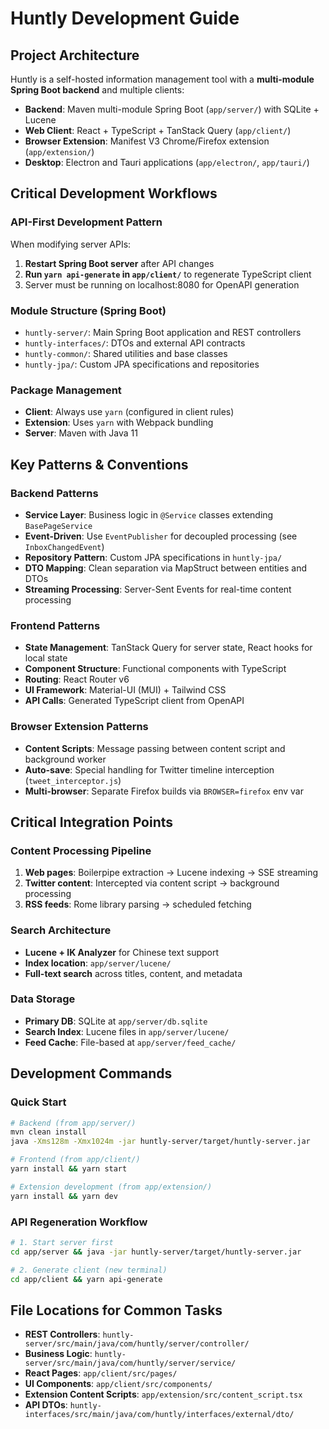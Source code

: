 # Huntly Development Guide

## Project Architecture

Huntly is a self-hosted information management tool with a **multi-module Spring Boot backend** and multiple clients:
- **Backend**: Maven multi-module Spring Boot (`app/server/`) with SQLite + Lucene
- **Web Client**: React + TypeScript + TanStack Query (`app/client/`)
- **Browser Extension**: Manifest V3 Chrome/Firefox extension (`app/extension/`)
- **Desktop**: Electron and Tauri applications (`app/electron/`, `app/tauri/`)

## Critical Development Workflows

### API-First Development Pattern
When modifying server APIs:
1. **Restart Spring Boot server** after API changes
2. **Run `yarn api-generate` in `app/client/`** to regenerate TypeScript client
3. Server must be running on localhost:8080 for OpenAPI generation

### Module Structure (Spring Boot)
- `huntly-server/`: Main Spring Boot application and REST controllers  
- `huntly-interfaces/`: DTOs and external API contracts
- `huntly-common/`: Shared utilities and base classes
- `huntly-jpa/`: Custom JPA specifications and repositories

### Package Management
- **Client**: Always use `yarn` (configured in client rules)
- **Extension**: Uses `yarn` with Webpack bundling
- **Server**: Maven with Java 11

## Key Patterns & Conventions

### Backend Patterns
- **Service Layer**: Business logic in `@Service` classes extending `BasePageService`
- **Event-Driven**: Use `EventPublisher` for decoupled processing (see `InboxChangedEvent`)
- **Repository Pattern**: Custom JPA specifications in `huntly-jpa/`
- **DTO Mapping**: Clean separation via MapStruct between entities and DTOs
- **Streaming Processing**: Server-Sent Events for real-time content processing

### Frontend Patterns  
- **State Management**: TanStack Query for server state, React hooks for local state
- **Component Structure**: Functional components with TypeScript
- **Routing**: React Router v6
- **UI Framework**: Material-UI (MUI) + Tailwind CSS
- **API Calls**: Generated TypeScript client from OpenAPI

### Browser Extension Patterns
- **Content Scripts**: Message passing between content script and background worker
- **Auto-save**: Special handling for Twitter timeline interception (`tweet_interceptor.js`)
- **Multi-browser**: Separate Firefox builds via `BROWSER=firefox` env var

## Critical Integration Points

### Content Processing Pipeline
1. **Web pages**: Boilerpipe extraction → Lucene indexing → SSE streaming
2. **Twitter content**: Intercepted via content script → background processing  
3. **RSS feeds**: Rome library parsing → scheduled fetching

### Search Architecture
- **Lucene + IK Analyzer** for Chinese text support
- **Index location**: `app/server/lucene/`
- **Full-text search** across titles, content, and metadata

### Data Storage
- **Primary DB**: SQLite at `app/server/db.sqlite`  
- **Search Index**: Lucene files in `app/server/lucene/`
- **Feed Cache**: File-based at `app/server/feed_cache/`

## Development Commands

### Quick Start
```bash
# Backend (from app/server/)
mvn clean install
java -Xms128m -Xmx1024m -jar huntly-server/target/huntly-server.jar

# Frontend (from app/client/)  
yarn install && yarn start

# Extension development (from app/extension/)
yarn install && yarn dev
```

### API Regeneration Workflow
```bash
# 1. Start server first
cd app/server && java -jar huntly-server/target/huntly-server.jar

# 2. Generate client (new terminal)
cd app/client && yarn api-generate
```

## File Locations for Common Tasks

- **REST Controllers**: `huntly-server/src/main/java/com/huntly/server/controller/`
- **Business Logic**: `huntly-server/src/main/java/com/huntly/server/service/`
- **React Pages**: `app/client/src/pages/`
- **UI Components**: `app/client/src/components/`
- **Extension Content Scripts**: `app/extension/src/content_script.tsx`
- **API DTOs**: `huntly-interfaces/src/main/java/com/huntly/interfaces/external/dto/`